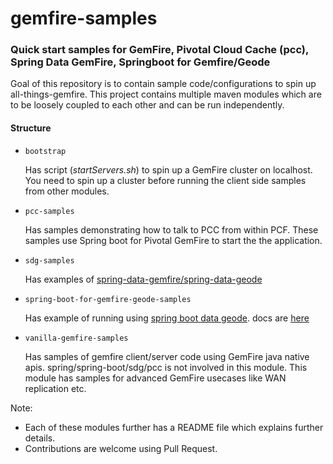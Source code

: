 # gemfire-samples
### Quick start samples for GemFire, Pivotal Cloud Cache (pcc), Spring Data GemFire, Springboot for Gemfire/Geode

Goal of this repository is to contain sample code/configurations to spin up all-things-gemfire.
This project contains multiple maven modules which are to be loosely coupled to each other and can be run independently.

#### Structure
- `bootstrap` 
    
    Has script (_startServers.sh_) to spin up a GemFire cluster on localhost.
    You need to spin up a cluster before running the client side samples from other modules.
    
- `pcc-samples`

    Has samples demonstrating how to talk to PCC from within PCF. These samples use
    Spring boot for Pivotal GemFire to start the the application.
       
- `sdg-samples` 

  Has examples of [spring-data-gemfire/spring-data-geode](https://docs.spring.io/spring-data-gemfire/docs/current/reference/html/)
- `spring-boot-for-gemfire-geode-samples`

   Has example of running using [spring boot data geode](https://github.com/spring-projects/spring-boot-data-geode). docs are [here](https://docs.spring.io/autorepo/docs/spring-boot-data-geode-build/1.0.0.BUILD-SNAPSHOT/reference/htmlsingle/)

- `vanilla-gemfire-samples`

   Has samples of gemfire client/server code using GemFire java native apis. 
   spring/spring-boot/sdg/pcc is not involved in this module. This module has 
   samples for advanced GemFire usecases like WAN replication etc. 
  

Note:
- Each of these modules further has a README file which explains further details.
- Contributions are welcome using Pull Request. 
